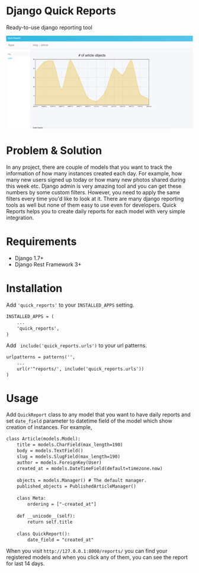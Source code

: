 # Django Quick Reports
Ready-to-use django reporting tool

![A report](docs/source/sample_report1.png?raw=true "A report")

# Problem & Solution
In any project, there are couple of models that you want to track the information of how many instances created each day. For example, how many new users signed up today or how many new photos shared during this week etc. Django admin is very amazing tool and you can get these numbers by some custom filters. However, you need to apply the same filters every time you'd like to look at it. There are many django reporting tools as well but none of them easy to use even for developers. Quick Reports helps you to create daily reports for each model with very simple integration.

# Requirements
* Django 1.7+
* Django Rest Framework 3+

# Installation

Add `'quick_reports'` to your `INSTALLED_APPS` setting.

    INSTALLED_APPS = (
        ...
        'quick_reports',
    )

Add `` include('quick_reports.urls')`` to your url patterns.

    urlpatterns = patterns('',
        ...
        url(r'^reports/', include('quick_reports.urls'))
    )

# Usage
Add ``QuickReport`` class to any model that you want to have daily reports and set ``date_field`` parameter to datetime field of the model which show creation of instances. For example, 

    class Article(models.Model):
        title = models.CharField(max_length=190)
        body = models.TextField()
        slug = models.SlugField(max_length=190)
        author = models.ForeignKey(User)
        created_at = models.DateTimeField(default=timezone.now)
    
        objects = models.Manager() # The default manager.
        published_objects = PublishedArticleManager()
    
        class Meta:
            ordering = ["-created_at"]
    
        def __unicode__(self):
            return self.title
    
        class QuickReport():
            date_field = "created_at"
 
 When you visit ``http://127.0.0.1:8000/reports/`` you can find your registered models and when you click any of them, you can see the report for last 14 days. 
 
